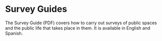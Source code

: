 # Survey Guides

The Survey Guide (PDF) covers how to carry out surveys of public spaces and the public life that takes place in them. It is available in English and Spanish.
